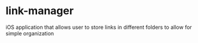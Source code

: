 # link-manager

iOS application that allows user to store links in different folders to allow for simple organization

